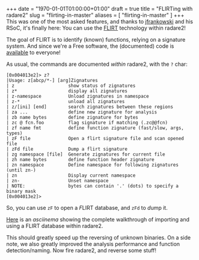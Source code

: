 +++
date = "1970-01-01T01:00:00+01:00"
draft = true
title = "FLIRTing with radare2"
slug = "flirting-in-master"
aliases = [
	"flirting-in-master"
]
+++
This was one of the most asked features, and thanks to [jfrankowski]( http://failhard.org/pages/about-me.html ) and his RSoC, it's finally here: You can use the [FLIRT]( https://www.hex-rays.com/products/ida/tech/flirt/in_depth.shtml ) technology within radare2!

The goal of FLIRT is to identify (known) functions, relying on a signature system. And since we're a Free software, the (documented) code is [available]( https://github.com/radare/radare2/blob/master/libr/anal/flirt.c ) to everyone!

As usual, the commands are documented *within* radare2, with the `?` char:

```
[0x004013e2]> z?
|Usage: z[abcp/*-] [arg]Zignatures
| z                    show status of zignatures
| z*                   display all zignatures
| z-namespace          Unload zignatures in namespace
| z-*                  unload all zignatures
| z/[ini] [end]        search zignatures between these regions
| za ...               define new zignature for analysis
| zb name bytes        define zignature for bytes
| zc @ fcn.foo         flag signature if matching (.zc@@fcn)
| zf name fmt          define function zignature (fast/slow, args, types)
| zF file              Open a flirt signature file and scan opened file
| zFd file             Dump a flirt signature
| zg namespace [file]  Generate zignatures for current file
| zh name bytes        define function header zignature
| zn namespace         Define namespace for following zignatures (until zn-)
| zn                   Display current namespace
| zn-                  Unset namespace
| NOTE:                bytes can contain '.' (dots) to specify a binary mask
[0x004013e2]> 
```

So, you can use `zF` to open a *F*LIRT database, and `zFd` to *d*ump it.

[Here]( https://asciinema.org/a/12148 ) is an *asciinema* showing the complete walkthrough of importing and using a FLIRT database within radare2.

This should greatly speed up the reversing of unknown binaries. On a side note, we also greatly improved the analysis performance and function detection/naming. Now fire radare2, and reverse some stuff!
